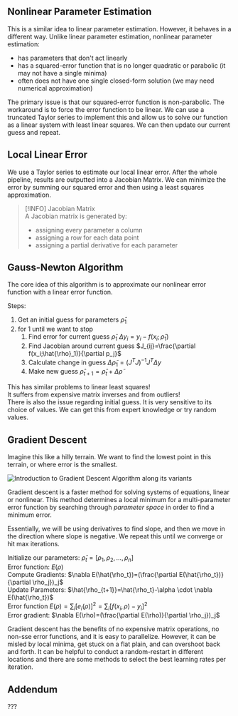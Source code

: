 ## Nonlinear Parameter Estimation

This is a similar idea to linear parameter estimation. However, it behaves in a different way. Unlike linear parameter estimation, nonlinear parameter estimation:
- has parameters that don't act linearly
- has a squared-error function that is no longer quadratic or parabolic (it may not have a single minima)
- often does not have one single closed-form solution (we may need numerical approximation)

The primary issue is that our squared-error function is non-parabolic. The workaround is to force the error function to be linear. We can use a truncated Taylor series to implement this and allow us to solve our function as a linear system with least linear squares. We can then update our current guess and repeat.  

## Local Linear Error

We use a Taylor series to estimate our local linear error. After the whole pipeline, results are outputted into a Jacobian Matrix. We can minimize the error by summing our squared error and then using a least squares approximation. 

> [!INFO] Jacobian Matrix  
> A Jacobian matrix is generated by: 
> - assigning every parameter a column
> - assigning a row for each data point
> - assigning a partial derivative for each parameter

## Gauss-Newton Algorithm

The core idea of this algorithm is to approximate our nonlinear error function with a linear error function. 

Steps:
1. Get an initial guess for parameters $\hat{\rho}_1$ 
2. for 1 until we want to stop
	1. Find error for current guess $\hat{\rho}_1$ $\Delta y_i=y_i-f(x_i;\hat{\rho}_1)$
	2. Find Jacobian around current guess $J_{ij}=\frac{\partial f(x_i;\hat{\rho}_1)}{\partial p_j}$
	3. Calculate change in guess $\Delta \tilde{\rho}_1=(J^TJ)^{-1}J^T\Delta y$
	4. Make new guess $\hat{\rho}_{t+1}=\hat{\rho}_t+\Delta\tilde{\rho}$

This has similar problems to linear least squares!  
It suffers from expensive matrix inverses and from outliers!  
There is also the issue regarding initial guess. It is very sensitive to its choice of values. We can get this from expert knowledge or try random values. 

## Gradient Descent

Imagine this like a hilly terrain. We want to find the lowest point in this terrain, or where error is the smallest. 

![Introduction to Gradient Descent Algorithm along its variants](https://cdn.analyticsvidhya.com/wp-content/uploads/2017/03/06100746/grad.png)

Gradient descent is a faster method for solving systems of equations, linear or nonlinear. This method determines a local minimum for a multi-parameter error function by searching through *parameter space* in order to find a minimum error. 

Essentially, we will be using derivatives to find slope, and then we move in the direction where slope is negative. We repeat this until we converge or hit max iterations. 

Initialize our parameters: $\hat{\rho}_{t}=[\rho_1,\rho_2,...,\rho_n]$  
Error function: $E(\rho)$  
Compute Gradients: $\nabla E(\hat{\rho_t})=(\frac{\partial E(\hat{\rho_t})}{\partial \rho_j})_j$  
Update Parameters: $\hat{\rho_{t+1}}=\hat{\rho_t}-\alpha \cdot \nabla E(\hat{\rho_t})$  
Error function $E(\rho)=\sum_i[e_i(\rho)]^2=\sum_i[f(x_i,\rho)-y_i]^2$  
Error gradient: $\nabla E(\rho)=(\frac{\partial E(\rho)}{\partial \rho_j})_j$

Gradient descent has the benefits of no expensive matrix operations, no non-sse error functions, and it is easy to parallelize. However, it can be misled by local minima, get stuck on a flat plain, and can overshoot back and forth. It can be helpful to conduct a random-restart in different locations and there are some methods to select the best learning rates per iteration. 

## Addendum

???